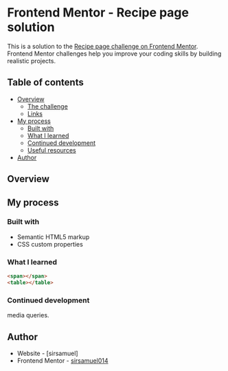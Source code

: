 # Frontend Mentor - Recipe page solution

This is a solution to the [Recipe page challenge on Frontend Mentor](https://www.frontendmentor.io/challenges/recipe-page-KiTsR8QQKm). Frontend Mentor challenges help you improve your coding skills by building realistic projects. 

## Table of contents

- [Overview](#overview)
  - [The challenge](#the-challenge)
  - [Links](#links)
- [My process](#my-process)
  - [Built with](#built-with)
  - [What I learned](#what-i-learned)
  - [Continued development](#continued-development)
  - [Useful resources](#useful-resources)
- [Author](#author)


## Overview

## My process

### Built with

- Semantic HTML5 markup
- CSS custom properties

### What I learned
```html
<span></span>
<table></table>
```

### Continued development
media queries.

## Author

- Website - [sirsamuel]
- Frontend Mentor - [sirsamuel014](https://www.frontendmentor.io/profile/SIRSAMUEL014)

